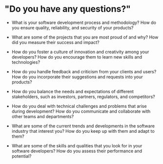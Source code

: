 # "Do you have any questions?"

- What is your software development process and methodology? How do you ensure quality, reliability, and security of your products?

- What are some of the projects that you are most proud of and why? How did you measure their success and impact?

- How do you foster a culture of innovation and creativity among your developers? How do you encourage them to learn new skills and technologies?

- How do you handle feedback and criticism from your clients and users? How do you incorporate their suggestions and requests into your products?

- How do you balance the needs and expectations of different stakeholders, such as investors, partners, regulators, and competitors?

- How do you deal with technical challenges and problems that arise during development? How do you communicate and collaborate with other teams and departments?

- What are some of the current trends and developments in the software industry that interest you? How do you keep up with them and adapt to them?

- What are some of the skills and qualities that you look for in your software developers? How do you assess their performance and potential?

